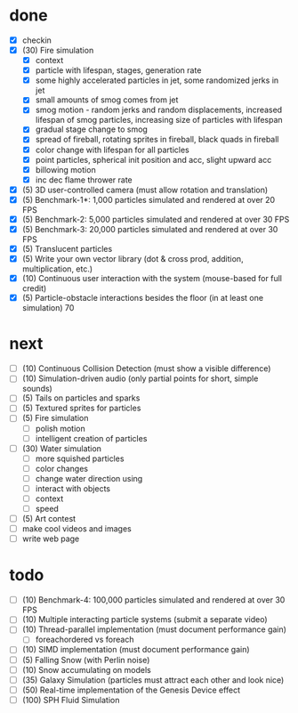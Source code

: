 # done
- [x] checkin
- [x] (30) Fire simulation
    - [x] context
    - [x] particle with lifespan, stages, generation rate
    - [x] some highly accelerated particles in jet, some randomized jerks in jet
    - [x] small amounts of smog comes from jet
    - [x] smog motion - random jerks and random displacements, increased lifespan of smog particles, increasing size of particles with lifespan
    - [x] gradual stage change to smog
    - [x] spread of fireball, rotating sprites in fireball, black quads in fireball
    - [x] color change with lifespan for all particles
    - [x] point particles, spherical init position and acc,  slight upward acc
    - [x] billowing motion
    - [x] inc dec flame thrower rate
- [x] (5) 3D user-controlled camera (must allow rotation and translation) 
- [x] (5) Benchmark-1*: 1,000 particles simulated and rendered at over 20 FPS 
- [x] (5) Benchmark-2: 5,000 particles simulated and rendered at over 30 FPS 
- [x] (5) Benchmark-3: 20,000 particles simulated and rendered at over 30 FPS 
- [x] (5) Translucent particles
- [x] (5) Write your own vector library (dot & cross prod, addition, multiplication, etc.) 
- [x] (10) Continuous user interaction with the system (mouse-based for full credit) 
- [x] (5) Particle-obstacle interactions besides the floor (in at least one simulation) 
70
# next
- [ ] (10) Continuous Collision Detection (must show a visible difference) 
- [ ] (10) Simulation-driven audio (only partial points for short, simple sounds) 
- [ ] (5) Tails on particles and sparks
- [ ] (5) Textured sprites for particles
- [ ] (5) Fire simulation
    - [ ] polish motion
    - [ ] intelligent creation of particles

- [ ] (30) Water simulation
    - [ ] more squished particles
    - [ ] color changes
    - [ ] change water direction using
    - [ ] interact with objects
    - [ ] context
    - [ ] speed

- [ ] (5) Art contest
- [ ] make cool videos and images
- [ ] write web page

# todo
- [ ] (10) Benchmark-4: 100,000 particles simulated and rendered at over 30 FPS 
- [ ] (10) Multiple interacting particle systems (submit a separate video) 
- [ ] (10) Thread-parallel implementation (must document performance gain)
    - [ ] foreachordered vs foreach
- [ ] (10) SIMD implementation (must document performance gain) 
- [ ] (5) Falling Snow (with Perlin noise) 
- [ ] (10) Snow accumulating on models 
- [ ] (35) Galaxy Simulation (particles must attract each other and look nice) 
- [ ] (50) Real-time implementation of the Genesis Device effect  
- [ ] (100) SPH Fluid Simulation 

